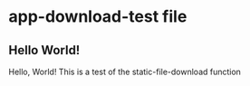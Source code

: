 # app-download-test file

## Hello World!

Hello, World! This is a test of the static-file-download function